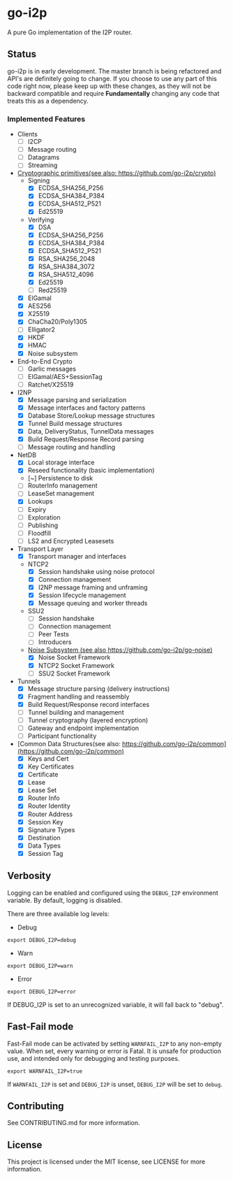 # go-i2p

A pure Go implementation of the I2P router.

## Status

go-i2p is in early development. The master branch is being refactored and API's are
definitely going to change. If you choose to use any part of this code right now,
please keep up with these changes, as they will not be backward compatible and require
**Fundamentally** changing any code that treats this as a dependency.

### Implemented Features

- Clients
  - [ ] I2CP
  - [ ] Message routing
  - [ ] Datagrams
  - [ ] Streaming
- [Cryptographic primitives(see also: https://github.com/go-i2p/crypto)](https://github.com/go-i2p/crypto)
  - Signing
    - [X] ECDSA_SHA256_P256
    - [X] ECDSA_SHA384_P384
    - [X] ECDSA_SHA512_P521
    - [X] Ed25519
  - Verifying
    - [X] DSA
    - [X] ECDSA_SHA256_P256
    - [X] ECDSA_SHA384_P384
    - [X] ECDSA_SHA512_P521
    - [X] RSA_SHA256_2048
    - [X] RSA_SHA384_3072
    - [X] RSA_SHA512_4096
    - [X] Ed25519
    - [ ] Red25519
  - [X] ElGamal
  - [X] AES256
  - [X] X25519
  - [X] ChaCha20/Poly1305
  - [ ] Elligator2
  - [X] HKDF
  - [X] HMAC
  - [X] Noise subsystem
- End-to-End Crypto
  - [ ] Garlic messages
  - [ ] ElGamal/AES+SessionTag
  - [ ] Ratchet/X25519
- I2NP
  - [X] Message parsing and serialization
  - [X] Message interfaces and factory patterns
  - [X] Database Store/Lookup message structures
  - [X] Tunnel Build message structures
  - [X] Data, DeliveryStatus, TunnelData messages
  - [X] Build Request/Response Record parsing
  - [ ] Message routing and handling
- NetDB
  - [X] Local storage interface
  - [X] Reseed functionality (basic implementation)
  - [~] Persistence to disk
  - [ ] RouterInfo management
  - [ ] LeaseSet management
  - [X] Lookups
  - [ ] Expiry
  - [ ] Exploration
  - [ ] Publishing
  - [ ] Floodfill
  - [ ] LS2 and Encrypted Leasesets
- Transport Layer
  - [X] Transport manager and interfaces
  - NTCP2
    - [X] Session handshake using noise protocol
    - [X] Connection management
    - [X] I2NP message framing and unframing
    - [X] Session lifecycle management
    - [X] Message queuing and worker threads
  - SSU2
    - [ ] Session handshake
    - [ ] Connection management
    - [ ] Peer Tests
    - [ ] Introducers
  - [Noise Subsystem (see also https://github.com/go-i2p/go-noise)](https://github.com/go-i2p/go-noise)
    - [X] Noise Socket Framework
    - [X] NTCP2 Socket Framework
    - [ ] SSU2 Socket Framework
- Tunnels
  - [X] Message structure parsing (delivery instructions)
  - [X] Fragment handling and reassembly
  - [X] Build Request/Response record interfaces
  - [ ] Tunnel building and management
  - [ ] Tunnel cryptography (layered encryption)
  - [ ] Gateway and endpoint implementation
  - [ ] Participant functionality
- [Common Data Structures(see also: https://github.com/go-i2p/common](https://github.com/go-i2p/common)
    - [X] Keys and Cert
    - [X] Key Certificates
    - [X] Certificate
    - [X] Lease
    - [X] Lease Set
    - [X] Router Info
    - [X] Router Identity
    - [X] Router Address
    - [X] Session Key
    - [X] Signature Types
    - [X] Destination
    - [X] Data Types
    - [X] Session Tag

## Verbosity ##
Logging can be enabled and configured using the `DEBUG_I2P` environment variable. By default, logging is disabled.

There are three available log levels:

- Debug
```shell
export DEBUG_I2P=debug
```
- Warn
```shell
export DEBUG_I2P=warn
```
- Error
```shell
export DEBUG_I2P=error
```

If DEBUG_I2P is set to an unrecognized variable, it will fall back to "debug".

## Fast-Fail mode ##

Fast-Fail mode can be activated by setting `WARNFAIL_I2P` to any non-empty value. When set, every warning or error is Fatal.
It is unsafe for production use, and intended only for debugging and testing purposes.

```shell
export WARNFAIL_I2P=true
```

If `WARNFAIL_I2P` is set and `DEBUG_I2P` is unset, `DEBUG_I2P` will be set to `debug`.

## Contributing

See CONTRIBUTING.md for more information.

## License

This project is licensed under the MIT license, see LICENSE for more information.
